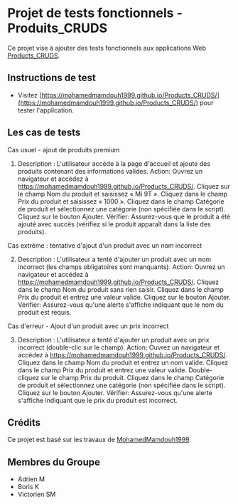 # Projet de tests fonctionnels - Produits_CRUDS

Ce projet vise à ajouter des tests fonctionnels aux applications Web [Products_CRUDS](https://mohamedmamdouh1999.github.io/Products_CRUDS/).

## Instructions de test
- Visitez [https://mohamedmamdouh1999.github.io/Products_CRUDS/](https://mohamedmamdouh1999.github.io/Products_CRUDS/) pour tester l'application.

## Les cas de tests

Cas usuel - ajout de produits premium

1. Description : L'utilisateur accède à la page d'accueil et ajoute des produits contenant des informations valides.
Action:
Ouvrez un navigateur et accédez à https://mohamedmamdouh1999.github.io/Products_CRUDS/.
Cliquez sur le champ Nom du produit et saisissez « Mi 9T ».
Cliquez dans le champ Prix du produit et saisissez « 1000 ».
Cliquez dans le champ Catégorie de produit et sélectionnez une catégorie (non spécifiée dans le script).
Cliquez sur le bouton Ajouter.
Vérifier:
Assurez-vous que le produit a été ajouté avec succès (vérifiez si le produit apparaît dans la liste des produits).


Cas extrême : tentative d'ajout d'un produit avec un nom incorrect

2. Description : L'utilisateur a tenté d'ajouter un produit avec un nom incorrect (les champs obligatoires sont manquants).
Action:
Ouvrez un navigateur et accédez à https://mohamedmamdouh1999.github.io/Products_CRUDS/.
Cliquez dans le champ Nom du produit sans rien saisir.
Cliquez dans le champ Prix du produit et entrez une valeur valide.
Cliquez sur le bouton Ajouter.
Vérifier:
Assurez-vous qu'une alerte s'affiche indiquant que le nom du produit est requis.


Cas d'erreur - Ajout d'un produit avec un prix incorrect

3. Description : L'utilisateur a tenté d'ajouter un produit avec un prix incorrect (double-clic sur le champ).
Action:
Ouvrez un navigateur et accédez à https://mohamedmamdouh1999.github.io/Products_CRUDS/.
Cliquez dans le champ Nom du produit et entrez un nom valide.
Cliquez dans le champ Prix du produit et entrez une valeur valide.
Double-cliquez sur le champ Prix du produit.
Cliquez dans le champ Catégorie de produit et sélectionnez une catégorie (non spécifiée dans le script).
Cliquez sur le bouton Ajouter.
Vérifier:
Assurez-vous qu'une alerte s'affiche indiquant que le prix du produit est incorrect.



## Crédits
Ce projet est basé sur les travaux de [MohamedMamdouh1999](https://github.com/MohamedMamdouh1999/Products_CRUDS).

## Membres du Groupe
- Adrien M
- Boris K
- Victorien SM
